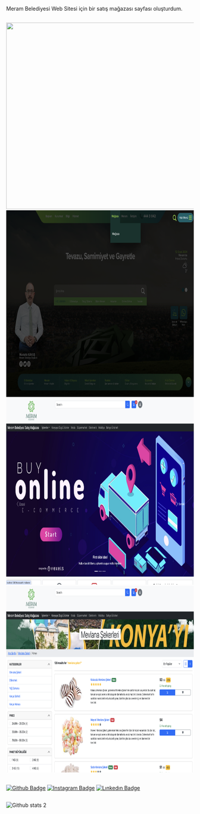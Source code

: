Meram Belediyesi Web Sitesi için bir satış mağazası sayfası oluşturdum.
## 
<img src="Example3.png" alt="" width="900" height="500">
<img src="Example4.png" alt="" width="900" height="500">
<img src="Example1.png" alt="" width="900" height="500">
<img src="Example2.png" alt="" width="900" height="500">

##
[![Github Badge](https://img.shields.io/badge/-Github-000?style=quare&labelColor=000&logo=Github&logoColor=white)](https://github.com/caferkosker)
[![Instagram Badge](https://img.shields.io/badge/-Instagram-C13584?style=flat-quare&labelColor=C13584&logo=instagram&logoColor=white)](https://www.instagram.com/cafer_koskerr/)
[![Lınkedın Badge](https://img.shields.io/badge/LinkedIn-0077B5?style=flat-quare&logo=linkedin&logoColor=white)](https://www.linkedin.com/in/cafer-köşker-686207260/)
##
![Github stats 2](https://github-readme-stats.vercel.app/api?username=caferkosker&show_icons=true&theme=radical)
